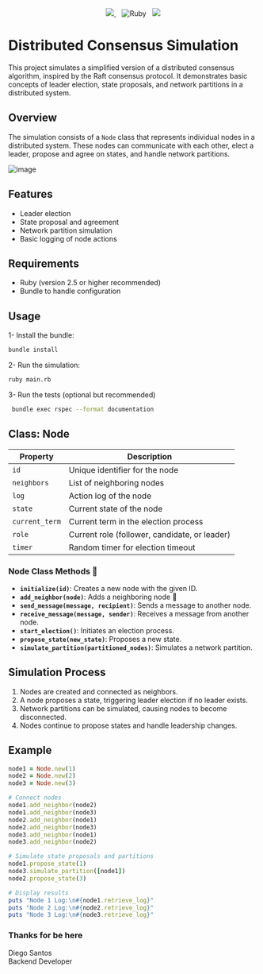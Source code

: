 <div align="center">
  <a href="https://www.linkedin.com/in/sandotech" target="_blank">
    <img src="  https://img.shields.io/badge/LinkedIn-0077B5?style=for-the-badge&logo=linkedin&logoColor=white">
  </a>&nbsp;&nbsp;
  <img src="https://img.shields.io/badge/Ruby-CC342D?style=for-the-badge&logo=ruby&logoColor=white" alt="Ruby">&nbsp;&nbsp;
  <a href="https://www.github.com/Sandotech" target="_blank">
  <img src="https://img.shields.io/badge/GitHub-100000?style=for-the-badge&logo=github&logoColor=white">
  </a>
</div>

# Distributed Consensus Simulation

This project simulates a simplified version of a distributed consensus algorithm, inspired by the Raft consensus protocol. It demonstrates basic concepts of leader election, state proposals, and network partitions in a distributed system.

## Overview

The simulation consists of a `Node` class that represents individual nodes in a distributed system. These nodes can communicate with each other, elect a leader, propose and agree on states, and handle network partitions.

![image](https://github.com/user-attachments/assets/bf81a028-0453-419c-a553-86bf16d7decb)

## Features

- Leader election
- State proposal and agreement
- Network partition simulation
- Basic logging of node actions

## Requirements

- Ruby (version 2.5 or higher recommended)
- Bundle to handle configuration

## Usage

1- Install the bundle:
  ```sh
  bundle install
  ```
2- Run the simulation:
   ```sh
   ruby main.rb
   ```
3- Run the tests (optional but recommended)
  ```sh
   bundle exec rspec --format documentation
  ```

## Class: Node

<div align="center">

| Property       | Description                                       |
|----------------|---------------------------------------------------|
| `id`           | Unique identifier for the node                    |
| `neighbors`    | List of neighboring nodes                         |
| `log`          | Action log of the node                            |
| `state`        | Current state of the node                         |
| `current_term` | Current term in the election process              |
| `role`         | Current role (follower, candidate, or leader)     |
| `timer`        | Random timer for election timeout                 |
</div>

### Node Class Methods 🚀

- **`initialize(id)`**: Creates a new node with the given ID.
- **`add_neighbor(node)`**: Adds a neighboring node 🔗
- **`send_message(message, recipient)`**: Sends a message to another node.
- **`receive_message(message, sender)`**: Receives a message from another node.
- **`start_election()`**: Initiates an election process.
- **`propose_state(new_state)`**: Proposes a new state.
- **`simulate_partition(partitioned_nodes)`**: Simulates a network partition.

## Simulation Process

1. Nodes are created and connected as neighbors.
2. A node proposes a state, triggering leader election if no leader exists.
3. Network partitions can be simulated, causing nodes to become disconnected.
4. Nodes continue to propose states and handle leadership changes.

## Example

```ruby
node1 = Node.new(1)
node2 = Node.new(2)
node3 = Node.new(3)

# Connect nodes
node1.add_neighbor(node2)
node1.add_neighbor(node3)
node2.add_neighbor(node1)
node2.add_neighbor(node3)
node3.add_neighbor(node1)
node3.add_neighbor(node2)

# Simulate state proposals and partitions
node1.propose_state(1)
node3.simulate_partition([node1])
node2.propose_state(3)

# Display results
puts "Node 1 Log:\n#{node1.retrieve_log}"
puts "Node 2 Log:\n#{node2.retrieve_log}"
puts "Node 3 Log:\n#{node3.retrieve_log}"
```

### Thanks for be here

<footer>
  Diego Santos
<br/>
  Backend Developer
</footer>
